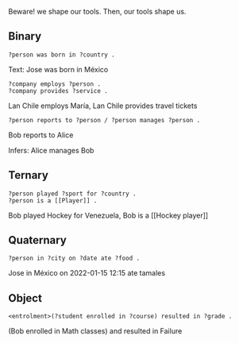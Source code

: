 Beware! we shape our tools. Then, our tools shape us.

## Binary

```template
?person was born in ?country .
```

Text: Jose was born in México

```template
?company employs ?person .
?company provides ?service .
```

Lan Chile employs María, Lan Chile provides travel tickets

```template
?person reports to ?person / ?person manages ?person .
```

Bob reports to Alice

Infers: Alice manages Bob

## Ternary

```template
?person played ?sport for ?country .
?person is a [[Player]] .
```

Bob played Hockey for Venezuela, Bob is a [[Hockey player]]

## Quaternary

```template
?person in ?city on ?date ate ?food .
```

Jose in México on 2022-01-15 12:15 ate tamales

## Object

```template
<entrolment>(?student enrolled in ?course) resulted in ?grade .
```

(Bob enrolled in Math classes) and resulted in Failure
